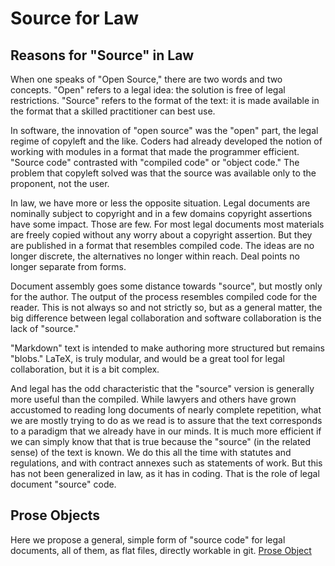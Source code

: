 # Source for Law

## Reasons for "Source" in Law

When one speaks of "Open Source," there are two words and two concepts.  "Open" refers to a legal idea: the solution is free of legal restrictions.  "Source" refers to the format of the text: it is made available in the format that a skilled practitioner can best use.  

In software, the innovation of "open source" was the "open" part, the legal regime of copyleft and the like.  Coders had already developed the notion of working with modules in a format that made the programmer efficient.  "Source code" contrasted with "compiled code" or "object code."  The problem that copyleft solved was that the source was available only to the proponent, not the user.

In law, we have more or less the opposite situation.  Legal documents are nominally subject to copyright and in a few domains copyright assertions have some impact.  Those are few.  For most legal documents most materials are freely copied without any worry about a copyright assertion.  But they are published in a format that resembles compiled code. The ideas are no longer discrete, the alternatives no longer within reach.  Deal points no longer separate from forms.  

Document assembly goes some distance towards "source", but mostly only for the author.  The output of the process resembles compiled code for the reader.  This is not always so and not strictly so, but as a general matter, the big difference between legal collaboration and software collaboration is the lack of "source."  

"Markdown" text is intended to make authoring more structured but remains "blobs."  LaTeX, is truly modular, and would be a great tool for legal collaboration, but it is a bit complex.  

And legal has the odd characteristic that the "source" version is generally more useful than the compiled.  While lawyers and others have grown accustomed to reading long documents of nearly complete repetition, what we are mostly trying to do as we read is to assure that the text corresponds to a paradigm that we already have in our minds.  It is much more efficient if we can simply know that that is true because the "source" (in the related sense) of the text is known.  We do this all the time with statutes and regulations, and with contract annexes such as statements of work.  But this has not been generalized in law, as it has in coding.  That is the role of legal document "source" code.

## Prose Objects

Here we propose a general, simple form of "source code" for legal documents, all of them, as flat files, directly workable in git.  [Prose Object](ProseObject.md)

